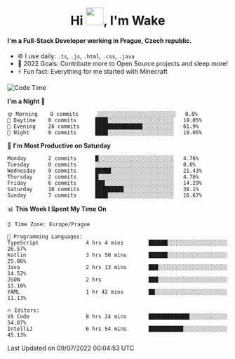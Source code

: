 <h1 align="center">Hi <img src="https://raw.githubusercontent.com/MrWakeCZ/MrWakeCZ/master/Hi.gif" width="40px" />, I'm Wake</h1>

#### I'm a Full-Stack Developer working in Prague, Czech republic.
- ⚙️ I use daily: `.ts`, `.js`, `.html`, `.css`, `.java`
- 🥅 2022 Goals: Contribute more to Open Source projects and sleep more!
- ⚡ Fun fact: Everything for me started with Minecraft

<!--START_SECTION:waka-->
![Code Time](http://img.shields.io/badge/Code%20Time-0%20secs-blue)

**I'm a Night 🦉** 

```text
🌞 Morning    0 commits      ░░░░░░░░░░░░░░░░░░░░░░░░░   0.0% 
🌆 Daytime    8 commits      ████░░░░░░░░░░░░░░░░░░░░░   19.05% 
🌃 Evening    26 commits     ███████████████░░░░░░░░░░   61.9% 
🌙 Night      8 commits      ████░░░░░░░░░░░░░░░░░░░░░   19.05%

```
📅 **I'm Most Productive on Saturday** 

```text
Monday       2 commits      █░░░░░░░░░░░░░░░░░░░░░░░░   4.76% 
Tuesday      0 commits      ░░░░░░░░░░░░░░░░░░░░░░░░░   0.0% 
Wednesday    9 commits      █████░░░░░░░░░░░░░░░░░░░░   21.43% 
Thursday     2 commits      █░░░░░░░░░░░░░░░░░░░░░░░░   4.76% 
Friday       6 commits      ███░░░░░░░░░░░░░░░░░░░░░░   14.29% 
Saturday     16 commits     █████████░░░░░░░░░░░░░░░░   38.1% 
Sunday       7 commits      ████░░░░░░░░░░░░░░░░░░░░░   16.67%

```


📊 **This Week I Spent My Time On** 

```text
⌚︎ Time Zone: Europe/Prague

💬 Programming Languages: 
TypeScript               4 hrs 4 mins        ██████░░░░░░░░░░░░░░░░░░░   26.57% 
Kotlin                   3 hrs 50 mins       ██████░░░░░░░░░░░░░░░░░░░   25.06% 
Java                     2 hrs 13 mins       ███░░░░░░░░░░░░░░░░░░░░░░   14.52% 
JSON                     2 hrs               ███░░░░░░░░░░░░░░░░░░░░░░   13.16% 
YAML                     1 hr 42 mins        ██░░░░░░░░░░░░░░░░░░░░░░░   11.13%

🔥 Editors: 
VS Code                  8 hrs 24 mins       █████████████░░░░░░░░░░░░   54.87% 
IntelliJ                 6 hrs 54 mins       ███████████░░░░░░░░░░░░░░   45.13%

```


 Last Updated on 09/07/2022 00:04:53 UTC
<!--END_SECTION:waka-->
